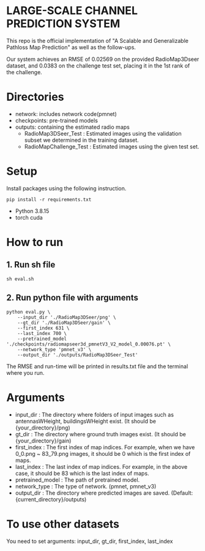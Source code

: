 # LARGE-SCALE CHANNEL PREDICTION SYSTEM
This repo is the official implementation of "A Scalable and Generalizable Pathloss Map Prediction" as well as the follow-ups.

Our system achieves an RMSE of 0.02569 on the provided RadioMap3Dseer dataset, and 0.0383 on the challenge test set, placing it in the 1st rank of the challenge.

# Directories
- network: includes network code(pmnet)
- checkpoints: pre-trained models
- outputs: containing the estimated radio maps
    - RadioMap3DSeer_Test : Estimated images using the validation subset we determined in the training dataset.
    - RadioMapChallenge_Test : Estimated images using the given test set.


# Setup
Install packages using the following instruction.
```
pip install -r requirements.txt
```
- Python 3.8.15
- torch cuda

# How to run
## 1. Run sh file
```
sh eval.sh
```

## 2. Run python file with arguments
```
python eval.py \
    --input_dir './RadioMap3DSeer/png' \
    --gt_dir './RadioMap3DSeer/gain' \
    --first_index 631 \
    --last_index 700 \
    --pretrained_model './checkpoints/radiomapseer3d_pmnetV3_V2_model_0.00076.pt' \
    --network_type 'pmnet_v3' \
    --output_dir './outputs/RadioMap3DSeer_Test'
```

The RMSE and run-time will be printed in results.txt file and the terminal where you run.

# Arguments
- input_dir : The directory where folders of input images such as antennasWHeight, buildingsWHeight exist. (It should be {your_directory}/png)
- gt_dir : The directory where ground truth images exist. (It should be {your_directory}/gain)
- first_index : The first index of map indices. For example, when we have 0_0.png ~ 83_79.png images, it should be 0 which is the first index of maps.
- last_index : The last index of map indices. For example, in the above case, it should be 83 which is the last index of maps.
- pretrained_model : The path of pretrained model.
- network_type : The type of network. (pmnet, pmnet_v3)
- output_dir : The directory where predicted images are saved. (Default: {current_directory}/outputs)

# To use other datasets
You need to set arguments: input_dir, gt_dir, first_index, last_index

